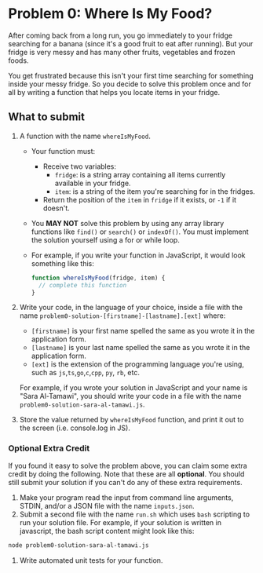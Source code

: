 # Problem 0: Where Is My Food?

After coming back from a long run, you go immediately to your fridge searching for a banana (since it's a good fruit to eat after running). But your fridge is very messy and has many other fruits, vegetables and frozen foods.

You get frustrated because this isn't your first time searching for something inside your messy fridge. So you decide to solve this problem once and for all by writing a function that helps you locate items in your fridge.

## What to submit

1. A function with the name `whereIsMyFood`.
    - Your function must:
      - Receive two variables:
        - `fridge`: is a string array containing all items currently available in your fridge.
        - `item`: is a string of the item you're searching for in the fridges.
      - Return the position of the `item` in `fridge` if it exists, or `-1` if it doesn't.
    - You **MAY NOT** solve this problem by using any array library functions like `find()` or `search()` or `indexOf()`. You must implement the solution yourself using a for or while loop.
    - For example, if you write your function in JavaScript, it would look something like this:

      ```js
      function whereIsMyFood(fridge, item) {
        // complete this function
      }
      ```

1. Write your code, in the language of your choice, inside a file with the name `problem0-solution-[firstname]-[lastname].[ext]` where:
    - `[firstname]` is your first name spelled the same as you wrote it in the application form.
    - `[lastname]` is your last name spelled the same as you wrote it in the application form.
    - `[ext]` is the extension of the programming language you're using, such as `js`,`ts`,`go`,`c`,`cpp`, `py`, `rb`, etc.
    
    For example, if you wrote your solution in JavaScript and your name is "Sara Al-Tamawi", you should write your code in a file with the name `problem0-solution-sara-al-tamawi.js`.

1. Store the value returned by `whereIsMyFood` function, and print it out to the screen (i.e. console.log in JS).

### Optional Extra Credit

If you found it easy to solve the problem above, you can claim some extra credit by doing the following. Note that these are all **optional**. You should still submit your solution if you can't do any of these extra requirements.

1. Make your program read the input from command line arguments, STDIN, and/or a JSON file with the name `inputs.json`.
1. Submit a second file with the name `run.sh` which uses `bash` scripting to run your solution file. For example, if your solution is written in javascript, the bash script content might look like this:

  ```bash
  node problem0-solution-sara-al-tamawi.js
  ```
1. Write automated unit tests for your function.
